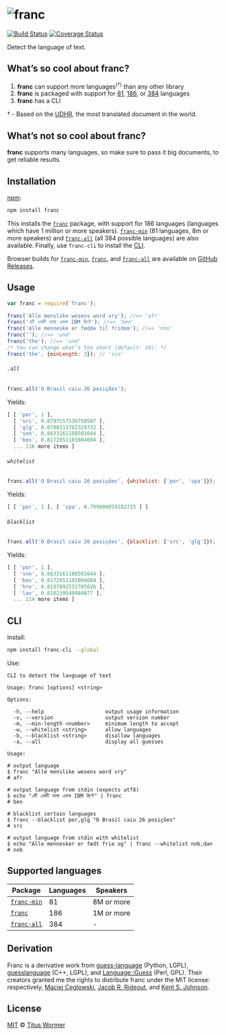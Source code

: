 # ![franc][logo]

[![Build Status][build-badge]][build-status]
[![Coverage Status][coverage-badge]][coverage-status]

Detect the language of text.

## What’s so cool about franc?

1.  **franc** can support more languages<sup>(†)</sup> than any other
    library
2.  **franc** is packaged with support for [81][s], [186][m], or [384][l]
    languages
3.  **franc** has a CLI

† - Based on the [UDHR][], the most translated document in the world.

## What’s not so cool about franc?

**franc** supports many languages, so make sure to pass it big documents,
to get reliable results.

## Installation

[npm][]:

```sh
npm install franc
```

This installs the [`franc`][m] package, with support for 186 languages
(languages which have 1 million or more speakers).  [`franc-min`][s] (81
languages, 8m or more speakers) and [`franc-all`][l] (all 384 possible
languages) are also available.  Finally, use `franc-cli` to install the
[CLI][].

Browser builds for [`franc-min`][s], [`franc`][m], and [`franc-all`][l] are
available on [GitHub Releases][releases].

## Usage

```javascript
var franc = require('franc');

franc('Alle menslike wesens word vry'); //=> 'afr'
franc('এটি একটি ভাষা একক IBM স্ক্রিপ্ট'); //=> 'ben'
franc('Alle menneske er fødde til fridom'); //=> 'nno'
franc(''); //=> 'und'
franc('the'); //=> 'und'
/* You can change what’s too short (default: 10): */
franc('the', {minLength: 3}); // 'sco'
```

###### `.all`

```js
franc.all('O Brasil caiu 26 posições');
```

Yields:

```js
[ [ 'por', 1 ],
  [ 'src', 0.8797557538750587 ],
  [ 'glg', 0.8708313762329732 ],
  [ 'snn', 0.8633161108501644 ],
  [ 'bos', 0.8172851103804604 ],
  ... 116 more items ]
```

###### `whitelist`

```js
franc.all('O Brasil caiu 26 posições', {whitelist: ['por', 'spa']});
```

Yields:

```js
[ [ 'por', 1 ], [ 'spa', 0.799906059182715 ] ]
```

###### `blacklist`

```js
franc.all('O Brasil caiu 26 posições', {blacklist: ['src', 'glg']});
```

Yields:

```js
[ [ 'por', 1 ],
  [ 'snn', 0.8633161108501644 ],
  [ 'bos', 0.8172851103804604 ],
  [ 'hrv', 0.8107092531705026 ],
  [ 'lav', 0.810239549084077 ],
  ... 114 more items ]
```

## CLI

Install:

```bash
npm install franc-cli --global
```

Use:

```text
CLI to detect the language of text

Usage: franc [options] <string>

Options:

  -h, --help                    output usage information
  -v, --version                 output version number
  -m, --min-length <number>     minimum length to accept
  -w, --whitelist <string>      allow languages
  -b, --blacklist <string>      disallow languages
  -a, --all                     display all guesses

Usage:

# output language
$ franc "Alle menslike wesens word vry"
# afr

# output language from stdin (expects utf8)
$ echo "এটি একটি ভাষা একক IBM স্ক্রিপ্ট" | franc
# ben

# blacklist certain languages
$ franc --blacklist por,glg "O Brasil caiu 26 posições"
# src

# output language from stdin with whitelist
$ echo "Alle mennesker er født frie og" | franc --whitelist nob,dan
# nob
```

## Supported languages

| Package | Languages | Speakers |
| ------- | --------- | -------- |
| [`franc-min`][s] | 81 | 8M or more |
| [`franc`][m] | 186 | 1M or more |
| [`franc-all`][l] | 384 | - |

## Derivation

Franc is a derivative work from [guess-language][] (Python, LGPL),
[guesslanguage][] (C++, LGPL), and [Language::Guess][language-guess]
(Perl, GPL).  Their creators granted me the rights to distribute franc
under the MIT license: respectively, [Maciej Ceglowski][grant-1],
[Jacob R. Rideout][grant-2], and [Kent S. Johnson][grant-3].

## License

[MIT][] © [Titus Wormer][home]

<!-- Definitions -->

[releases]: https://github.com/wooorm/franc/releases

[logo]: https://cdn.rawgit.com/wooorm/franc/a162cc0/logo.svg

[build-badge]: https://img.shields.io/travis/wooorm/franc.svg

[build-status]: https://travis-ci.org/wooorm/franc

[coverage-badge]: https://img.shields.io/codecov/c/github/wooorm/franc.svg

[coverage-status]: https://codecov.io/github/wooorm/franc

[npm]: https://docs.npmjs.com/cli/install

[guess-language]: http://code.google.com/p/guess-language/

[guesslanguage]: http://websvn.kde.org/branches/work/sonnet-refactoring/common/nlp/guesslanguage.cpp?view=markup

[language-guess]: http://web.archive.org/web/20090228163219/http://languid.cantbedone.org/

[grant-1]: https://github.com/wooorm/franc/issues/6#issuecomment-59669191

[grant-2]: https://github.com/wooorm/franc/issues/6#issuecomment-60196819

[grant-3]: https://github.com/wooorm/franc/issues/6#issuecomment-59936827

[mit]: LICENSE

[home]: http://wooorm.com

[cli]: #cli

[udhr]: http://unicode.org/udhr/

[s]: https://github.com/wooorm/franc/tree/master/packages/franc-min

[m]: https://github.com/wooorm/franc/tree/master/packages/franc

[l]: https://github.com/wooorm/franc/tree/master/packages/franc-all
